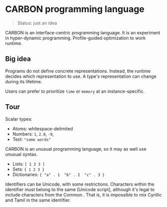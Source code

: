# CARBON programming language

> Status: just an idea

CARBON is an interface-centric programming language. It is an experiment in hyper-dynamic programming. Profile-guided optimization to work runtime.

## Big idea

Programs do not define concrete representations. Instead, the runtime decides which representation to use. A type's representation can change during its lifetime.

Users can prefer to prioritize `time` or `memory` at an instance-specific.

## Tour

Scalar types:

- Atoms: whitespace-delimited
- Numbers: `1`, `2.0`, `-9`,
- Text: `"some words"`

CARBON is an unusual programming language, so it may as well use unusual syntax.

- Lists: `[ 1 2 3 ]`
- Sets: `{ 1 2 3 }`
- Dictionaries: `{ "a" . 1  "b" . 2  "c" . 3 }`

Identifiers can be Unicode, with some restrictions. Characters within the identifier must belong to the same [Unicode script], although it's legal to include characters from the Common . That is, it is impossible to mix Cyrillic and Tamil in the same identifier.


[Unicode group]: https://en.wikipedia.org/wiki/Script_(Unicode)
